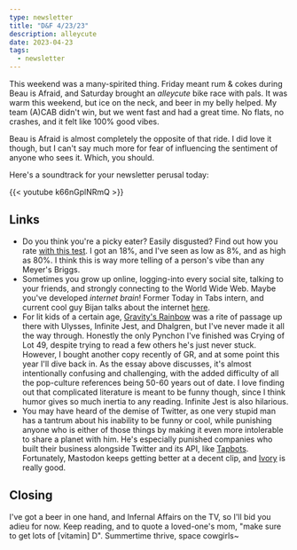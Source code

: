 ```yaml
---
type: newsletter
title: "D&F 4/23/23"
description: alleycute
date: 2023-04-23
tags:
  - newsletter
---
```


This weekend was a many-spirited thing. Friday meant rum & cokes during Beau is Afraid, and Saturday brought an _alleycute_ bike race with pals. It was warm this weekend, but ice on the neck, and beer in my belly helped. My team (A)CAB didn't win, but we went fast and had a great time. No flats, no crashes, and it felt like 100% good vibes.

Beau is Afraid is almost completely the opposite of that ride. I did love it though, but I can't say much more for fear of influencing the sentiment of anyone who sees it. Which, you should.

Here's a soundtrack for your newsletter perusal today:

{{< youtube k66nGplNRmQ >}}

## Links

- Do you think you're a picky eater? Easily disgusted? Find out how you rate [with this test](https://www.idrlabs.com/food-disgust/test.php). I got an 18%, and I've seen as low as 8%, and as high as 80%. I think this is way more telling of a person's vibe than any Meyer's Briggs.
- Sometimes you grow up online, logging-into every social site, talking to your friends, and strongly connecting to the World Wide Web. Maybe you've developed _internet brain_! Former Today in Tabs intern, and current cool guy Bijan talks about the internet [here](https://bijan.substack.com/p/there-is-no-us).
- For lit kids of a certain age, [Gravity's Rainbow](https://substack.com/redirect/a1b1cd95-0d18-4adf-8cf8-22c542c8eef5?j=eyJ1IjoiMnQ0In0.xTUvqDxqM0vnFUotPhIX1Uz55qae2gNbXOUIOhOeXw0) was a rite of passage up there with Ulysses, Infinite Jest, and Dhalgren, but I've never made it all the way through. Honestly the only Pynchon I've finished was Crying of Lot 49, despite trying to read a few others he's just never stuck. However, I bought another copy recently of GR, and at some point this year I'll dive back in. As the essay above discusses, it's almost intentionally confusing and challenging, with the added difficulty of all the pop-culture references being 50-60 years out of date. I love finding out that complicated literature is meant to be funny though, since I think humor gives so much inertia to any reading. Infinite Jest is also hilarious.
- You may have heard of the demise of Twitter, as one very stupid man has a tantrum about his inability to be funny or cool, while punishing anyone who is either of those things by making it even more intolerable to share a planet with him. He's especially punished companies who built their business alongside Twitter and its API, like [Tapbots](https://www.theverge.com/23653556/tweetbot-twitter-api-elon-musk-mastodon). Fortunately, Mastodon keeps getting better at a decent clip, and [Ivory](https://tapbots.com/ivory/) is really good.

## Closing

I've got a beer in one hand, and Infernal Affairs on the TV, so I'll bid you adieu for now. Keep reading, and to quote a loved-one's mom, "make sure to get lots of [vitamin] D". Summertime thrive, space cowgirls~